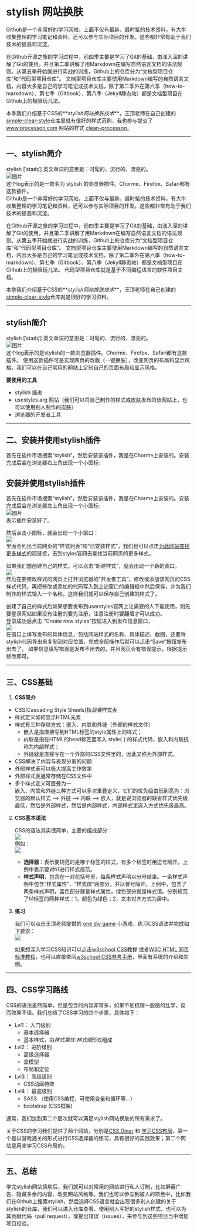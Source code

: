 # stylish 网站换肤
Github是一个非常好的学习网站，上面不仅有最新、最时髦的技术资料，有大牛收集整理的学习笔记和资料，还可以参与实际项目的开发。这些都非常有助于我们技术的提高和沉淀。

在Github开源之旅的学习过程中，前四季主要是学习了Git的基础，由浅入深的讲解了Git的使用，并且第二季讲解了用Markdown在编写自然语言文档的语法规则。从第五季开始就进行实战的训练，Github上的仓库分为“文档型项目仓库”和“代码型项目仓库”。
文档型项目仓库主要使用Markdown编写的自然语言文档，内容大多是自己的学习笔记或技术文档，除了第二季外在第六季（how-to-markdown）、第七季（Gitbook）、第八季（Jekyll静态站）都是文档型项目在Github上的极限玩儿法。

本季我们介绍基于CSS的**_stylish网站换肤技术_**，王顶老师在自己创建的[simple-clear-style](https://github.com/wangding/simple-clear-style)仓库里就有很好的样式范例，我也参与提交了 www.processon.com 网站的样式 [clean-processon](https://userstyles.org/styles/browse/processon)。

---

## 一、stylish简介
stylish [ˈstaɪlɪʃ] 英文单词的意思是：时髦的、流行的、漂亮的。  
![图片](images/stylish-log.png)  
这个log表示的是一款名为 stylish 的浏览器插件。Chorme、Firefox、Safari都有这款插件。  
Github是一个非常好的学习网站，上面不仅与最新、最时髦的技术资料，有大牛收集整理的学习笔记和资料，还可以参与实际项目的开发。这些都非常有助于我们技术的提高和沉淀。

在Github开源之旅的学习过程中，前四季主要是学习了Git的基础，由浅入深的讲解了Git的使用，并且第二季讲解了用Markdown在编写自然语言文档的语法规则。从第五季开始就进行实战的训练，Github上的仓库分为“文档型项目仓库”和“代码型项目仓库”。
文档型项目仓库主要使用Markdown编写的自然语言文档，内容大多是自己的学习笔记或技术文档，除了第二季外在第六季（how-to-markdown）、第七季（Gitbook）、第八季（Jekyll静态站）都是文档型项目在Github上的极限玩儿法。
代码型项目仓库就是基于不同编程语言的软件项目文档。  

本季我们介绍基于CSS的**_stylish网站换肤技术_**，王顶老师在自己创建的[simple-clear-style](https://github.com/wangding/simple-clear-style)仓库就是很好的学习资料。

---

## stylish简介
stylish [ˈstaɪlɪʃ] 英文单词的意思是：时髦的、流行的、漂亮的。  
![图片](images/stylish-log.png)  
这个log表示的是stylish的一款浏览器插件。Chorme、Firefox、Safari都有这款插件。
使用这款插件可是实现网页的改版（一键换肤），改变网页的布局和显示风格，我们可以在自己常用的网站上定制自己的页面布局和显示风格。

**要使用的工具**  
  - stylish 插进
  - usestyles.arg 网站（我们可以将自己制作的样式或皮肤发布的该网站上，也可以使用别人制作的皮肤）
  - 浏览器的开发者工具
  
---
  
## 二、安装并使用stylish插件
首先在插件市场搜索“stylish”，然后安装该插件，我是在Chorme上安装的。安装完成后会在浏览器右上角出现一个小图标:  
## 安装并使用stylish插件
首先在插件市场搜索“stylish”，然后安装该插件，我是在Chorme上安装的。安装完成后会在浏览器左上角出现一个小图标:  
![图片](images/stylish-plugin.png)  
表示插件安装好了。

然后点击小图标，就会出现一个小窗口：  
![](images/stylish-dialog.png)  
里面会列出当前网页的“样式列表”和“已安装样式”，我们也可以点击[为此网站查找更多样式](https://userstyles.org)的超链接，去到styles官网去查找当前网页的更多样式。

如果我们想创建自己的样式，可以点击“新建样式”，就会出现一个新的窗口。  
![](images/create-style.png)  
然后在要修改样式的网页上打开浏览器的“开发者工具”，修改或添加该网页的CSS样式代码，再把修改或添加的代码写入到上述窗口的编辑框中然后保存，并为我们制作的样式输入一个名称。这样我们就可以保存自己创建的样式了。

创建了自己的样式后如果想要发布到userstyles官网上让需要的人下载使用，则先要登录网站如果没有注册的要先注册，注意注册时要翻墙才可以成功。  
登录成功后点击 “Create new styles”按钮进入到发布信息窗口，  
![](images/save-stylish.png)  
在窗口上填写发布的具体信息，包括网站样式的名称、具体描述、截图，还要将stylish代码导出来复制到对应位置，完成全部操作后就可以点击“Save”按钮发布出去了。
如果信息填写错误是发布不出去的，并且网页会有错误提示，根据提示修改即可。

---

## 三、CSS基础
1. **CSS简介**
  - CSS(Cascading Style Sheets)指*层叠*样式表
  - 样式定义如何显示HTML元素
  - 样式有三种存储方式：嵌入、内联和外链（外部的样式文件）
    - 嵌入是指直接写到HTML标签的style属性上的样式；
	- 内联是指在HTML的head标签里写入 style{ } 的样式代码，嵌入和内联统称为内部样式；
	- 外链就是直接写在一个外部的CSS文件里的，因此又称为外部样式。
  - CSS解决了内容与表现分离的问题
  - 外部样式表可以极大提高工作效率
  - 外部样式表通常存储在CSS文件中
  - 多个样式定义可层叠为一  
    嵌入、内联和外链三种方式可以多次重叠定义，它们的优先级由低到高为：浏览器的默认样式 --> 外链 --> 内联 --> 嵌入，就是说浏览器的缺省样式优先级最低，然后是外部样式，然后是内部样式，内部样式里嵌入方式优先级最高。
	
2. **CSS基本语法**  

	CSS的语法其实很简单，主要的组成部分：  
	![](images/CSS-syntax.png)  
	例如：  
	![](images/CSS-syntax2.png)  

	- **选择器**：表示要规范的是哪个标签的样式，有多个标签时用逗号隔开，上例中表示要对h1进行样式规范。  
	- **样式声明**，包含在一对花括号里，每条样式声明以分号结束。一条样式声明中包含“样式属性”、“样式值”两部分，并以冒号隔开。上例中，包含了两条样式声明，蓝色部分就是样式属性，绿色部分就是样式值。分别规范了h1标签的两种样式：1，颜色为绿色；2，文本对齐方式为居中。

3. **练习**

	我们可以点击王顶老师提供的 [one div game](http://sample.wangding.in/web/one-div.html) 小游戏，练习CSS语法并完成如下要求：  
	![](images/one-div-game.png)

	如果想深入学习CSS知识可以点击[w3school CSS教程](https://www.w3school.com.cn/css/index.asp) 或者[W3C HTML 网页标准教程](http://www.w3chtml.com/)，也可以直接查阅[w3school CSS参考手册](https://www.w3school.com.cn/cssref/index.asp)，里面有系统的介绍和实例。

---

## 四、CSS学习路线
CSS的语法虽然简单，但是包含的内容非常多，如果不加梳理一股脑的乱学，反而效果不佳。我们总结了CSS学习的四个步骤，具体如下：
- Lvl1： 入门级别
  - 基本选择器
  - 基本样式，由*样式属性:样式值*形式组成
- Lvl2： 进阶级别
  - 高级选择器
  - 盒模型
  - 布局和定位
- Lvl3： 高级级别
  - CSS动画特效
- Lvl4： 最高级别
  - SASS （使用CSS编程，可使用变量和循环等...）
  - bootstrap (CSS框架)

通常，我们达到第二个层次就可以满足stylish网站换肤的所有需求了。

关于CSS的学习我们提供了两个网站，分别是[CSS Diner](http://flukeout.github.io/) 和 [学习CSS布局](http://learnlayout.com/)，第一个是以游戏通关的形式进行CSS选择器的练习，具有很好的实践效果；第二个网站是用来学习CSS布局的。

---

## 五、总结
学完stylish网站换肤后，我们就可以对常用的网站进行私人订制，比如屏蔽广告、隐藏多余的内容、改变网站风格等。我们也可以参与到被人的项目中，比如我们在Github上搜索stylish，然后选择CSS语言就会出现很多别人创建的关于stylish的仓库，我们可以进入仓库查看、使用别人写好的stylish样式，也可以为其贡献代码（pull request），或提出错误（issues），来参与到这些项目当中增加项目经验。
  

